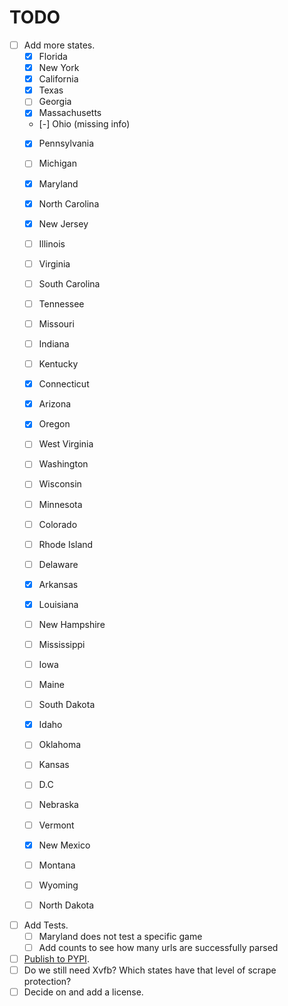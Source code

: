# TODO

- [ ] Add more states.
  - [x] Florida
  - [x] New York
  - [x] California
  - [x] Texas
  - [ ] Georgia
  - [x] Massachusetts
  - [-] Ohio (missing info)
  - [x] Pennsylvania
  - [ ] Michigan
  - [x] Maryland
  - [x] North Carolina
  - [x] New Jersey
  - [ ] Illinois
  - [ ] Virginia
  - [ ] South Carolina
  - [ ] Tennessee
  - [ ] Missouri
  - [ ] Indiana
  - [ ] Kentucky
  - [x] Connecticut
  - [x] Arizona
  - [x] Oregon
  - [ ] West Virginia
  - [ ] Washington
  - [ ] Wisconsin
  - [ ] Minnesota
  - [ ] Colorado
  - [ ] Rhode Island
  - [ ] Delaware
  - [x] Arkansas
  - [x] Louisiana
  - [ ] New Hampshire
  - [ ] Mississippi
  - [ ] Iowa
  - [ ] Maine
  - [ ] South Dakota
  - [x] Idaho
  - [ ] Oklahoma
  - [ ] Kansas
  - [ ] D.C
  - [ ] Nebraska
  - [ ] Vermont
  - [x] New Mexico
  - [ ] Montana
  - [ ] Wyoming
  - [ ] North Dakota


- [ ] Add Tests.
  - [ ] Maryland does not test a specific game
  - [ ] Add counts to see how many urls are successfully parsed
- [ ] [Publish to PYPI](https://packaging.python.org/en/latest/tutorials/packaging-projects/).
- [ ] Do we still need Xvfb? Which states have that level of scrape protection?
- [ ] Decide on and add a license.

